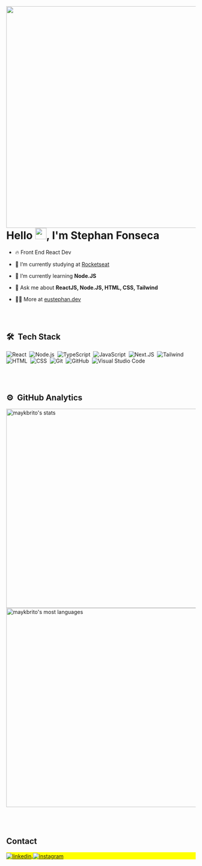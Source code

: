 <img align="right" height="590em" src="https://raw.githubusercontent.com/gist/StephanFonseca/5ef2569760721632d95ebd39b44dc909/raw/9c2a24d2e1e45d74841402644d30c499b69ace18/card.svg"/>
<h1 align="left">Hello <img src="https://raw.githubusercontent.com/kaueMarques/kaueMarques/master/hi.gif" height="30px">, I'm Stephan Fonseca</h1>

- 🔥 Front End React Dev

- 🔭 I’m currently studying at [Rocketseat](https://github.com/Rocketseat)

- 🌱 I’m currently learning **Node.JS**

- 💬 Ask me about **ReactJS, Node.JS, HTML, CSS, Tailwind**

- 👨‍💻 More at [eustephan.dev](https://www.instagram.com/eustephan.dev/) 


<br><br>

## 🛠 &nbsp;Tech Stack

![React](https://img.shields.io/badge/-React-05122A?style=flat&logo=react)&nbsp;
![Node.js](https://img.shields.io/badge/-Node.js-05122A?style=flat&logo=node.js)&nbsp;
![TypeScript](https://img.shields.io/badge/-TypeScript-05122A?style=flat&logo=typescript)&nbsp;
![JavaScript](https://img.shields.io/badge/-JavaScript-05122A?style=flat&logo=javascript)&nbsp;
![Next.JS](https://img.shields.io/badge/-Next-05122A?style=flat&logo=next.js)&nbsp;
![Tailwind](https://img.shields.io/badge/-Tailwind-05122A?style=flat&logo=Tailwindcss&logoColor=1572B6)&nbsp;
![HTML](https://img.shields.io/badge/-HTML-05122A?style=flat&logo=HTML5)&nbsp;
![CSS](https://img.shields.io/badge/-CSS-05122A?style=flat&logo=CSS3&logoColor=1572B6)&nbsp;
![Git](https://img.shields.io/badge/-Git-05122A?style=flat&logo=git)&nbsp;
![GitHub](https://img.shields.io/badge/-GitHub-05122A?style=flat&logo=github)&nbsp;
![Visual Studio Code](https://img.shields.io/badge/-Visual%20Studio%20Code-05122A?style=flat&logo=visual-studio-code&logoColor=007ACC)&nbsp;

<br><br>

## ⚙️ &nbsp;GitHub Analytics

<p align="left">
<img width="530em" src="https://github-readme-stats.vercel.app/api?username=stephanfonseca&show_icons=true&theme=vision-friendly-dark" alt="maykbrito's stats"/>
<img width="530em" src="https://github-readme-stats.vercel.app/api/top-langs/?username=stephanfonseca&layout=compact&theme=vision-friendly-dark" alt="maykbrito's most languages"/>
</p>

<br><br>

## Contact

<p align="left" style="background:yellow">
<a href="https://www.linkedin.com/in/stephan-fonseca-92a341298/" target="_blank">
  <img align="center" src="https://img.shields.io/badge/-stephanfonseca-05122A?style=flat&logo=linkedin" alt="linkedin"/>
</a>
<a href="https://www.instagram.com/eustephan.dev/" target="_blank">
 <img align="center" src="https://img.shields.io/badge/-stephanfonseca-05122A?style=flat&logo=instagram" alt="instagram"/>
</a>
</p>
